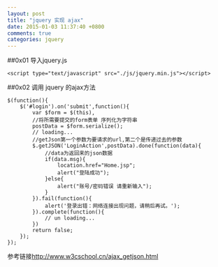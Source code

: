 ```yaml
---
layout: post
title: "jquery 实现 ajax"
date: 2015-01-03 11:37:40 +0800
comments: true
categories: jquery
---
```


##0x01 导入jquery.js

	<script type="text/javascript" src="./js/jquery.min.js"></script>
	
##0x02 调用 jquery 的ajax方法

	$(function(){
		$('#login').on('submit',function(){
			var $form = $(this),
			//将所需要提交的form表单 序列化为字符串
			postData = $form.serialize();
			// loading...
			//getJson第一个参数为要请求的url,第二个是传递过去的参数
			$.getJSON('LoginAction',postData).done(function(data){
				//data为返回来的json数据
				if(data.msg){
					location.href="Home.jsp";
					alert("登陆成功");
				}else{
					alert("账号/密码错误 请重新输入");
				}
			}).fail(function(){
				alert('登录出错：网络连接出现问题，请稍后再试。');
			}).complete(function(){
				// un loading...
			})
			return false;
		});
	});

参考链接<http://www.w3cschool.cn/ajax_getjson.html>